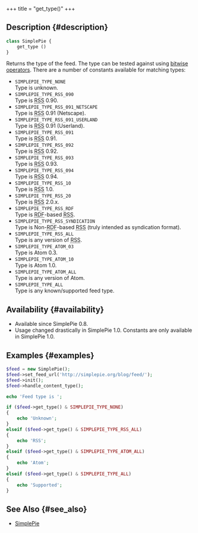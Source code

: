 +++
title = "get_type()"
+++

## Description {#description}

```php
class SimplePie {
    get_type ()
}
```

Returns the type of the feed. The type can be tested against using [bitwise operators](http://php.net/language.operators.bitwise). There are a number of constants available for matching types:

- `SIMPLEPIE_TYPE_NONE`  
  Type is unknown.
- `SIMPLEPIE_TYPE_RSS_090`  
  Type is <abbr title="Rich Site Summary">RSS</abbr> 0.90.
- `SIMPLEPIE_TYPE_RSS_091_NETSCAPE`  
  Type is <abbr title="Rich Site Summary">RSS</abbr> 0.91 (Netscape).
- `SIMPLEPIE_TYPE_RSS_091_USERLAND`  
  Type is <abbr title="Rich Site Summary">RSS</abbr> 0.91 (Userland).
- `SIMPLEPIE_TYPE_RSS_091`  
  Type is <abbr title="Rich Site Summary">RSS</abbr> 0.91.
- `SIMPLEPIE_TYPE_RSS_092`  
  Type is <abbr title="Rich Site Summary">RSS</abbr> 0.92.
- `SIMPLEPIE_TYPE_RSS_093`  
  Type is <abbr title="Rich Site Summary">RSS</abbr> 0.93.
- `SIMPLEPIE_TYPE_RSS_094`  
  Type is <abbr title="Rich Site Summary">RSS</abbr> 0.94.
- `SIMPLEPIE_TYPE_RSS_10`  
  Type is <abbr title="Rich Site Summary">RSS</abbr> 1.0.
- `SIMPLEPIE_TYPE_RSS_20`  
  Type is <abbr title="Rich Site Summary">RSS</abbr> 2.0.x.
- `SIMPLEPIE_TYPE_RSS_RDF`  
  Type is <abbr title="Resource Description Framework">RDF</abbr>-based <abbr title="Rich Site Summary">RSS</abbr>.
- `SIMPLEPIE_TYPE_RSS_SYNDICATION`  
  Type is Non-<abbr title="Resource Description Framework">RDF</abbr>-based <abbr title="Rich Site Summary">RSS</abbr> (truly intended as syndication format).
- `SIMPLEPIE_TYPE_RSS_ALL`  
  Type is any version of <abbr title="Rich Site Summary">RSS</abbr>.
- `SIMPLEPIE_TYPE_ATOM_03`  
  Type is Atom 0.3.
- `SIMPLEPIE_TYPE_ATOM_10`  
  Type is Atom 1.0.
- `SIMPLEPIE_TYPE_ATOM_ALL`  
  Type is any version of Atom.
- `SIMPLEPIE_TYPE_ALL`  
  Type is any known/supported feed type.

## Availability {#availability}

- Available since SimplePie 0.8.
- Usage changed drastically in SimplePie 1.0. Constants are only available in SimplePie 1.0.

## Examples {#examples}

```php
$feed = new SimplePie();
$feed->set_feed_url('http://simplepie.org/blog/feed/');
$feed->init();
$feed->handle_content_type();

echo 'Feed type is ';

if ($feed->get_type() & SIMPLEPIE_TYPE_NONE)
{
    echo 'Unknown';
}
elseif ($feed->get_type() & SIMPLEPIE_TYPE_RSS_ALL)
{
    echo 'RSS';
}
elseif ($feed->get_type() & SIMPLEPIE_TYPE_ATOM_ALL)
{
    echo 'Atom';
}
elseif ($feed->get_type() & SIMPLEPIE_TYPE_ALL)
{
    echo 'Supported';
}
```

## See Also {#see_also}

- [SimplePie](@/wiki/reference/simplepie/_index.md)
